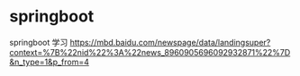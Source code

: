 # springboot
springboot 学习
https://mbd.baidu.com/newspage/data/landingsuper?context=%7B%22nid%22%3A%22news_8960905696092932871%22%7D&n_type=1&p_from=4
